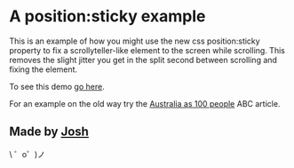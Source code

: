 A position:sticky example
============================

This is an example of how you might use the new css position:sticky property to fix a scrollyteller-like element to the screen while scrolling. This removes the slight jitter you get in the split second between scrolling and fixing the element.

To see this demo [go here](https://sticky.glitch.me/).

For an example on the old way try the [Australia as 100 people](http://www.abc.net.au/news/2017-06-27/census-australia-as-100-people/8634318) ABC article.


Made by [Josh](https://ftwitter.com/phocks)
-------------------

\ ゜o゜)ノ
